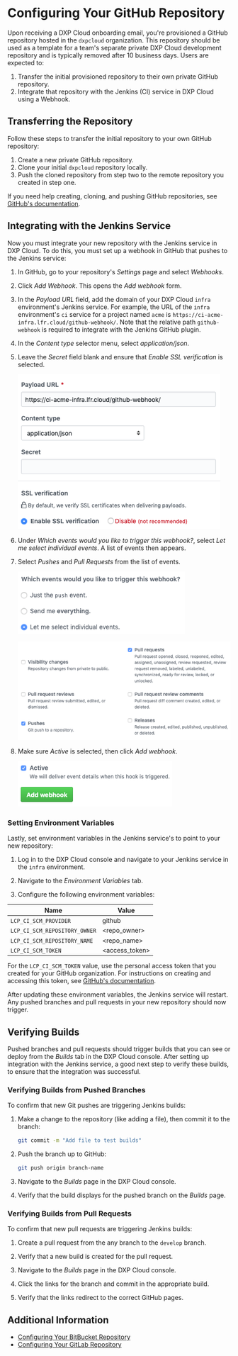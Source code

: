 # Configuring Your GitHub Repository

Upon receiving a DXP Cloud onboarding email, you're provisioned a GitHub repository hosted in the `dxpcloud` organization. This repository should be used as a template for a team's separate private DXP Cloud development repository and is typically removed after 10 business days. Users are expected to:

1. Transfer the initial provisioned repository to their own private GitHub repository.
1. Integrate that repository with the Jenkins (CI) service in DXP Cloud using a Webhook.

## Transferring the Repository

Follow these steps to transfer the initial repository to your own GitHub repository:

1. Create a new private GitHub repository.
1. Clone your initial `dxpcloud` repository locally.
1. Push the cloned repository from step two to the remote repository you created in step one.

If you need help creating, cloning, and pushing GitHub repositories, see
[GitHub's documentation](https://help.github.com).

## Integrating with the Jenkins Service

Now you must integrate your new repository with the Jenkins service in DXP
Cloud. To do this, you must set up a webhook in GitHub that pushes to the
Jenkins service:

1. In GitHub, go to your repository's *Settings* page and select *Webhooks*.
1. Click *Add Webhook*. This opens the *Add webhook* form.
1. In the *Payload URL* field, add the domain of your DXP Cloud `infra` environment's Jenkins service. For example, the URL of the `infra` environment's `ci` service for a project named `acme` is `https://ci-acme-infra.lfr.cloud/github-webhook/`. Note that the relative path `github-webhook` is required to integrate with the Jenkins GitHub plugin.
1. In the *Content type* selector menu, select *application/json*.
1. Leave the *Secret* field blank and ensure that *Enable SSL verification* is selected.

    ![Figure 1: Specify the payload URL and content type, and enable SSL verification.](./configuring-your-github-repository/images/webhook-1.png)

1. Under *Which events would you like to trigger this webhook?*, select *Let me select individual events*. A list of events then appears.

1. Select *Pushes* and *Pull Requests* from the list of events.

    ![Figure 2: You need to select individual events for this webhook.](./configuring-your-github-repository/images/webhook-2.png)

    ![Figure 3: Select Pushes, and Pull Requests.](./configuring-your-github-repository/images/webhook-3.png)

1. Make sure *Active* is selected, then click *Add webhook*.

    ![Figure 4: Set the webhook to Active and finish creating it.](./configuring-your-github-repository/images/webhook-4.png)

### Setting Environment Variables

Lastly, set environment variables in the Jenkins service's to point to your new repository:

1. Log in to the DXP Cloud console and navigate to your Jenkins service in the `infra` environment.

1. Navigate to the _Environment Variables_ tab.

1. Configure the following environment variables:

| Name | Value |
| ---  | ---   |
| `LCP_CI_SCM_PROVIDER` | github  |
| `LCP_CI_SCM_REPOSITORY_OWNER` | <repo_owner> |
| `LCP_CI_SCM_REPOSITORY_NAME` | <repo_name> |
| `LCP_CI_SCM_TOKEN` | <access_token> |

For the `LCP_CI_SCM_TOKEN` value, use the personal access token that you created for your GitHub organization. For instructions on creating and accessing this token, see [GitHub's documentation](https://help.github.com/articles/creating-a-personal-access-token-for-the-command-line).

After updating these environment variables, the Jenkins service will restart. Any pushed branches and pull requests in your new repository should now trigger.

## Verifying Builds

Pushed branches and pull requests should trigger builds that you can see or deploy from the _Builds_ tab in the DXP Cloud console. After setting up integration with the Jenkins service, a good next step to verify these builds, to ensure that the integration was successful.

### Verifying Builds from Pushed Branches

To confirm that new Git pushes are triggering Jenkins builds:

1. Make a change to the repository (like adding a file), then commit it to the branch:

    ```bash
    git commit -m "Add file to test builds"
    ```

1. Push the branch up to GitHub:

    ```bash
    git push origin branch-name
    ```

1. Navigate to the _Builds_ page in the DXP Cloud console.

1. Verify that the build displays for the pushed branch on the _Builds_ page.

### Verifying Builds from Pull Requests

To confirm that new pull requests are triggering Jenkins builds:

1. Create a pull request from the any branch to the `develop` branch.

1. Verify that a new build is created for the pull request.

1. Navigate to the _Builds_ page in the DXP Cloud console.

1. Click the links for the branch and commit in the appropriate build.

1. Verify that the links redirect to the correct GitHub pages.

## Additional Information

* [Configuring Your BitBucket Repository](./configuring-your-bitbucket-repository.md)
* [Configuring Your GitLab Repository](./configuring-your-gitlab-repository.md)